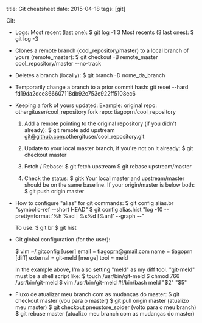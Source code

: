 title: Git cheatsheet
date: 2015-04-18
tags: [git]


Git:

- Logs:
    Most recent (last one):
        $ git log -1
    3 Most recents (3 last ones):
        $ git log -3

- Clones a remote branch (cool_repository/master) to a local branch of yours (remote_master):
    $ git checkout -B remote_master cool_repository/master --no-track

- Deletes a branch (locally):
    $ git branch -D nome_da_branch

- Temporarily change a branch to a prior commit hash:
    git reset --hard fd19da2dce866607118db92c753e922ff5108ec6

- Keeping a fork of yours updated:
    Example:
        original repo: othergituser/cool_repository
        fork repo: tiagoprn/cool_repository

    1) Add a remote pointing to the original repository (if you didn't already):
        $ git remote add upstream git@github.com:othergituser/cool_repository.git

    2) Update to your local master branch, if you're not on it already:
        $ git checkout master

    3) Fetch / Rebase:
        $ git fetch upstream
        $ git rebase upstream/master

    4) Check the status:
        $ gitk
        Your local master and upstream/master should be on the same baseline.
        If your origin/master is below both:
            $ git push origin master


- How to configure "alias" for git commands:
    $ git config alias.br "symbolic-ref --short HEAD"
    $ git config alias.hist "log -10 --pretty=format:'%h %ad | %s%d [%an]' --graph --"

    To use:
        $ git br
        $ git hist


- Git global configuration (for the user):

    $ vim ~/.gitconfig
        [user]
            email = tiagoprn@gmail.com
            name = tiagoprn
        [diff]
            external = git-meld
        [merge]
            tool = meld

    In the example above, I'm also setting "meld" as my diff tool.
    "git-meld" must be a shell script like:
        $ touch /usr/bin/git-meld
        $ chmod 766 /usr/bin/git-meld
        $ vim /usr/bin/git-meld
            #!/bin/bash
            meld "$2" "$5"

- Fluxo de atualizar meu branch com as mudanças do master:
    $ git checkout master (vou para o master)
    $ git pull origin master (atualizo meu master)
    $ git checkout pneustore_spider (volto para o meu branch)
    $ git rebase master (atualizo meu branch com as mudanças do master)
